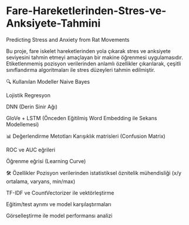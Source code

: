 # Fare-Hareketlerinden-Stres-ve-Anksiyete-Tahmini
Predicting Stress and Anxiety from Rat Movements


Bu proje, fare iskelet hareketlerinden yola çıkarak stres ve anksiyete seviyesini tahmin etmeyi amaçlayan bir makine öğrenmesi uygulamasıdır. Etiketlenmemiş pozisyon verilerinden anlamlı özellikler çıkarılarak, çeşitli sınıflandırma algoritmaları ile stres düzeyleri tahmin edilmiştir.

🔍 Kullanılan Modeller
Naive Bayes

Lojistik Regresyon

DNN (Derin Sinir Ağı)

GloVe + LSTM (Önceden Eğitilmiş Word Embedding ile Sekans Modellemesi)

📊 Değerlendirme Metotları
Karışıklık matrisleri (Confusion Matrix)

ROC ve AUC eğrileri

Öğrenme eğrisi (Learning Curve)

🛠 Özellikler
Pozisyon verilerinden istatistiksel öznitelik mühendisliği (x/y ortalama, varyans, min/max)

TF-IDF ve CountVectorizer ile vektörleştirme

Eğitim/test ayrımı ve model karşılaştırmaları

Görselleştirme ile model performansı analizi
